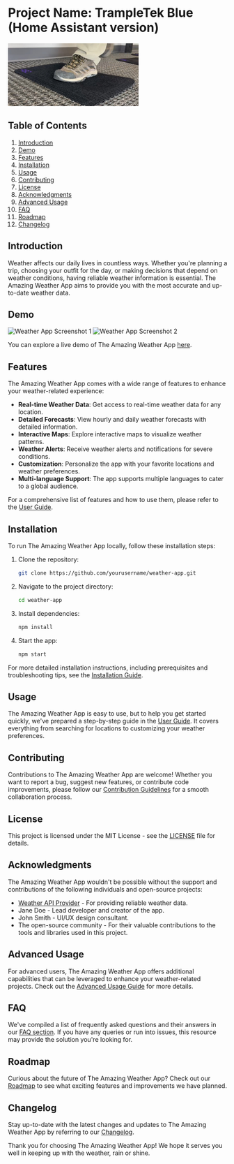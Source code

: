 
# Project Name: TrampleTek Blue (Home Assistant version)
<img src="Images/foot_on_mat.png" width="300">

## Table of Contents

1. [Introduction](#introduction)
2. [Demo](#demo)
3. [Features](#features)
4. [Installation](#installation)
5. [Usage](#usage)
6. [Contributing](#contributing)
7. [License](#license)
8. [Acknowledgments](#acknowledgments)
9. [Advanced Usage](#advanced-usage)
10. [FAQ](#faq)
11. [Roadmap](#roadmap)
12. [Changelog](#changelog)

## Introduction

Weather affects our daily lives in countless ways. Whether you're planning a trip, choosing your outfit for the day, or making decisions that depend on weather conditions, having reliable weather information is essential. The Amazing Weather App aims to provide you with the most accurate and up-to-date weather data.

## Demo

![Weather App Screenshot 1](images/screenshot1.png)
![Weather App Screenshot 2](images/screenshot2.png)

You can explore a live demo of The Amazing Weather App [here](https://weatherapp.example.com).

## Features

The Amazing Weather App comes with a wide range of features to enhance your weather-related experience:

- **Real-time Weather Data**: Get access to real-time weather data for any location.
- **Detailed Forecasts**: View hourly and daily weather forecasts with detailed information.
- **Interactive Maps**: Explore interactive maps to visualize weather patterns.
- **Weather Alerts**: Receive weather alerts and notifications for severe conditions.
- **Customization**: Personalize the app with your favorite locations and weather preferences.
- **Multi-language Support**: The app supports multiple languages to cater to a global audience.

For a comprehensive list of features and how to use them, please refer to the [User Guide](docs/user-guide.md).

## Installation

To run The Amazing Weather App locally, follow these installation steps:

1. Clone the repository:

   ```bash
   git clone https://github.com/yourusername/weather-app.git
   ```

2. Navigate to the project directory:

   ```bash
   cd weather-app
   ```

3. Install dependencies:

   ```bash
   npm install
   ```

4. Start the app:

   ```bash
   npm start
   ```

For more detailed installation instructions, including prerequisites and troubleshooting tips, see the [Installation Guide](docs/installation.md).

## Usage

The Amazing Weather App is easy to use, but to help you get started quickly, we've prepared a step-by-step guide in the [User Guide](docs/user-guide.md). It covers everything from searching for locations to customizing your weather preferences.

## Contributing

Contributions to The Amazing Weather App are welcome! Whether you want to report a bug, suggest new features, or contribute code improvements, please follow our [Contribution Guidelines](CONTRIBUTING.md) for a smooth collaboration process.

## License

This project is licensed under the MIT License - see the [LICENSE](LICENSE) file for details.

## Acknowledgments

The Amazing Weather App wouldn't be possible without the support and contributions of the following individuals and open-source projects:

- [Weather API Provider](https://weather-api-provider.example.com) - For providing reliable weather data.
- Jane Doe - Lead developer and creator of the app.
- John Smith - UI/UX design consultant.
- The open-source community - For their valuable contributions to the tools and libraries used in this project.

## Advanced Usage

For advanced users, The Amazing Weather App offers additional capabilities that can be leveraged to enhance your weather-related projects. Check out the [Advanced Usage Guide](docs/advanced-usage.md) for more details.

## FAQ

We've compiled a list of frequently asked questions and their answers in our [FAQ section](docs/faq.md). If you have any queries or run into issues, this resource may provide the solution you're looking for.

## Roadmap

Curious about the future of The Amazing Weather App? Check out our [Roadmap](docs/roadmap.md) to see what exciting features and improvements we have planned.

## Changelog

Stay up-to-date with the latest changes and updates to The Amazing Weather App by referring to our [Changelog](docs/changelog.md).

Thank you for choosing The Amazing Weather App! We hope it serves you well in keeping up with the weather, rain or shine.
